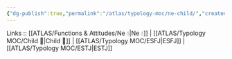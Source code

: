 ```yaml
---
{"dg-publish":true,"permalink":"/atlas/typology-moc/ne-child/","created":"2023-01-05T12:13:08.791+01:00","updated":"2023-04-06T19:47:54.645+02:00"}
---
```


Links :: [[ATLAS/Functions & Attitudes/Ne 💧\|Ne 💧]] | [[ATLAS/Typology MOC/Child 👼\|Child 👼]] | [[ATLAS/Typology MOC/ESFJ\|ESFJ]] | [[ATLAS/Typology MOC/ESTJ\|ESTJ]]


